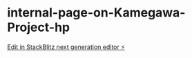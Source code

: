 # internal-page-on-Kamegawa-Project-hp

[Edit in StackBlitz next generation editor ⚡️](https://stackblitz.com/~/github.com/Sabopokemon/internal-page-on-Kamegawa-Project-hp)